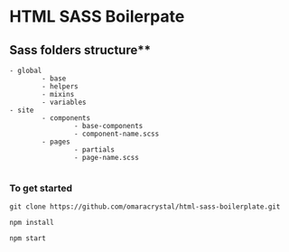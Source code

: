 # HTML SASS Boilerpate

## Sass folders structure**
```
- global
	    - base
	    - helpers
	    - mixins
	    - variables
- site
	    - components
		        - base-components
		        - component-name.scss
	    - pages
		        - partials
		        - page-name.scss
		
```

### To get started

```
git clone https://github.com/omaracrystal/html-sass-boilerplate.git
```
```
npm install
```
```
npm start
```

